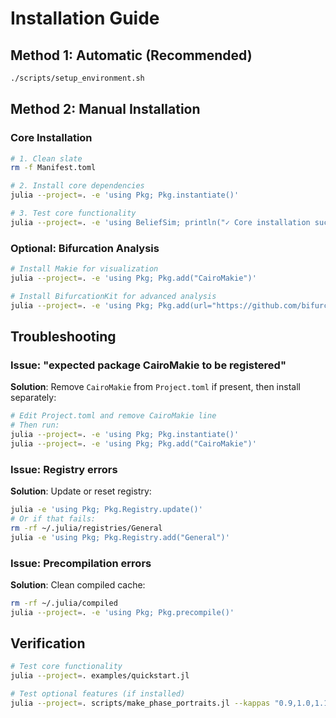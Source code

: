 # Installation Guide

## Method 1: Automatic (Recommended)
```bash
./scripts/setup_environment.sh
```

## Method 2: Manual Installation

### Core Installation
```bash
# 1. Clean slate
rm -f Manifest.toml

# 2. Install core dependencies
julia --project=. -e 'using Pkg; Pkg.instantiate()'

# 3. Test core functionality
julia --project=. -e 'using BeliefSim; println("✓ Core installation successful")'
```

### Optional: Bifurcation Analysis
```bash
# Install Makie for visualization
julia --project=. -e 'using Pkg; Pkg.add("CairoMakie")'

# Install BifurcationKit for advanced analysis
julia --project=. -e 'using Pkg; Pkg.add(url="https://github.com/bifurcationkit/BifurcationKit.jl.git")'
```

## Troubleshooting

### Issue: "expected package CairoMakie to be registered"

**Solution**: Remove `CairoMakie` from `Project.toml` if present, then install separately:
```bash
# Edit Project.toml and remove CairoMakie line
# Then run:
julia --project=. -e 'using Pkg; Pkg.instantiate()'
julia --project=. -e 'using Pkg; Pkg.add("CairoMakie")'
```

### Issue: Registry errors

**Solution**: Update or reset registry:
```bash
julia -e 'using Pkg; Pkg.Registry.update()'
# Or if that fails:
rm -rf ~/.julia/registries/General
julia -e 'using Pkg; Pkg.Registry.add("General")'
```

### Issue: Precompilation errors

**Solution**: Clean compiled cache:
```bash
rm -rf ~/.julia/compiled
julia --project=. -e 'using Pkg; Pkg.precompile()'
```

## Verification
```bash
# Test core functionality
julia --project=. examples/quickstart.jl

# Test optional features (if installed)
julia --project=. scripts/make_phase_portraits.jl --kappas "0.9,1.0,1.1"
```